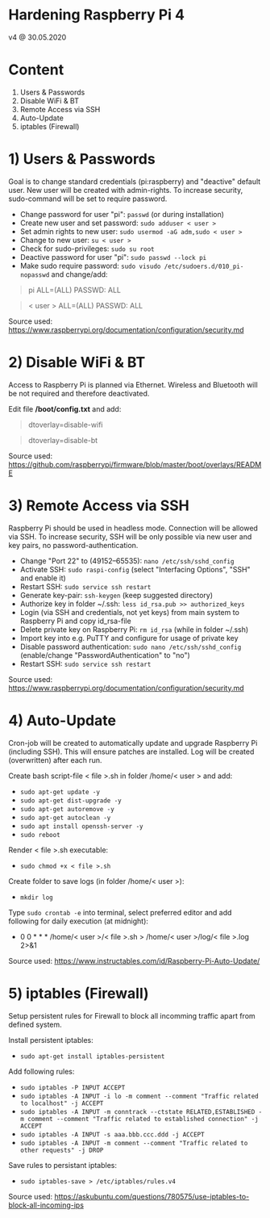 Hardening Raspberry Pi 4
========================

v4 @ 30.05.2020


Content
=======

1. Users & Passwords
2. Disable WiFi & BT
3. Remote Access via SSH
4. Auto-Update
5. iptables (Firewall)


**1) Users & Passwords** 
====================

Goal is to change standard credentials (pi:raspberry) and "deactive" default user. New user will be created with admin-rights. To increase security, sudo-command will be set to require password.

* Change password for user "pi": ```passwd``` (or during installation)
* Create new user and set password: ```sudo adduser < user >```
* Set admin rights to new user: ```sudo usermod -aG adm,sudo < user >```
* Change to new user: ```su < user >```
* Check for sudo-privileges: ```sudo su root```
* Deactive password for user "pi": ```sudo passwd --lock pi```
* Make sudo require password: ```sudo visudo /etc/sudoers.d/010_pi-nopasswd``` and change/add:
> pi ALL=(ALL) PASSWD: ALL

> < user > ALL=(ALL) PASSWD: ALL

Source used:
https://www.raspberrypi.org/documentation/configuration/security.md


**2) Disable WiFi & BT**
====================

Access to Raspberry Pi is planned via Ethernet. Wireless and Bluetooth will be not required and therefore deactivated. 

Edit file **/boot/config.txt** and add: 
> dtoverlay=disable-wifi

> dtoverlay=disable-bt

Source used:
https://github.com/raspberrypi/firmware/blob/master/boot/overlays/README


**3) Remote Access via SSH**
========================

Raspberry Pi should be used in headless mode. Connection will be allowed via SSH. To increase security, SSH will be only possible via new user and key pairs, no password-authentication. 

* Change "Port 22" to <random number> (49152–65535): ```nano /etc/ssh/sshd_config```
* Activate SSH: ```sudo raspi-config``` (select "Interfacing Options", "SSH" and enable it)
* Restart SSH: ```sudo service ssh restart```
* Generate key-pair: ```ssh-keygen``` (keep suggested directory)
* Authorize key in folder ~/.ssh: ```less id_rsa.pub >> authorized_keys```
* Login (via SSH and credentials, not yet keys) from main system to Raspberry Pi and copy id_rsa-file
* Delete private key on Raspberry Pi: ```rm id_rsa``` (while in folder ~/.ssh)
* Import key into e.g. PuTTY and configure for usage of private key
* Disable password authentication: ```sudo nano /etc/ssh/sshd_config``` (enable/change "PasswordAuthentication" to "no")
* Restart SSH: ```sudo service ssh restart```

Source used:
https://www.raspberrypi.org/documentation/configuration/security.md


**4) Auto-Update**
==============

Cron-job will be created to automatically update and upgrade Raspberry Pi (including SSH). This will ensure patches are installed. Log will be created (overwritten) after each run. 

Create bash script-file < file >.sh in folder /home/< user > and add: 
* ```sudo apt-get update -y```
* ```sudo apt-get dist-upgrade -y```
* ```sudo apt-get autoremove -y```
* ```sudo apt-get autoclean -y```
* ```sudo apt install openssh-server -y```
* ```sudo reboot```

Render < file >.sh executable: 
* ```sudo chmod +x < file >.sh```

Create folder to save logs (in folder /home/< user >): 
* ```mkdir log```

Type ```sudo crontab -e``` into terminal, select preferred editor and add following for daily execution (at midnight): 
* 0 0 * * * /home/< user >/< file >.sh > /home/< user >/log/< file >.log 2>&1

Source used: 
https://www.instructables.com/id/Raspberry-Pi-Auto-Update/


**5) iptables (Firewall)**
======================

Setup persistent rules for Firewall to block all incomming traffic apart from defined system. 

Install persistent iptables: 
* ```sudo apt-get install iptables-persistent```

Add following rules: 
* ```sudo iptables -P INPUT ACCEPT```
* ```sudo iptables -A INPUT -i lo -m comment --comment "Traffic related to localhost" -j ACCEPT```
* ```sudo iptables -A INPUT -m conntrack --ctstate RELATED,ESTABLISHED -m comment --comment "Traffic related to established connection" -j ACCEPT```
* ```sudo iptables -A INPUT -s aaa.bbb.ccc.ddd -j ACCEPT```
* ```sudo iptables -A INPUT -m comment --comment "Traffic related to other requests" -j DROP```

Save rules to persistant iptables: 
* ```sudo iptables-save > /etc/iptables/rules.v4```

Source used: 
https://askubuntu.com/questions/780575/use-iptables-to-block-all-incoming-ips
